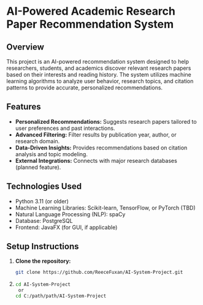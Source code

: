 # AI-Powered Academic Research Paper Recommendation System

## Overview
This project is an AI-powered recommendation system designed to help researchers, students, and academics discover relevant research papers based on their interests and reading history. The system utilizes machine learning algorithms to analyze user behavior, research topics, and citation patterns to provide accurate, personalized recommendations.

## Features
- **Personalized Recommendations:** Suggests research papers tailored to user preferences and past interactions.
- **Advanced Filtering:** Filter results by publication year, author, or research domain.
- **Data-Driven Insights:** Provides recommendations based on citation analysis and topic modeling.
- **External Integrations:** Connects with major research databases (planned feature).

## Technologies Used
- Python 3.11 (or older)
- Machine Learning Libraries: Scikit-learn, TensorFlow, or PyTorch (TBD)
- Natural Language Processing (NLP): spaCy
- Database: PostgreSQL 
- Frontend: JavaFX (for GUI, if applicable)

## Setup Instructions
1. **Clone the repository:**
   ```bash
   git clone https://github.com/ReeceFuxan/AI-System-Project.git

2. ```bash
   cd AI-System-Project
	or
   cd C:/path/path/AI-System-Project
